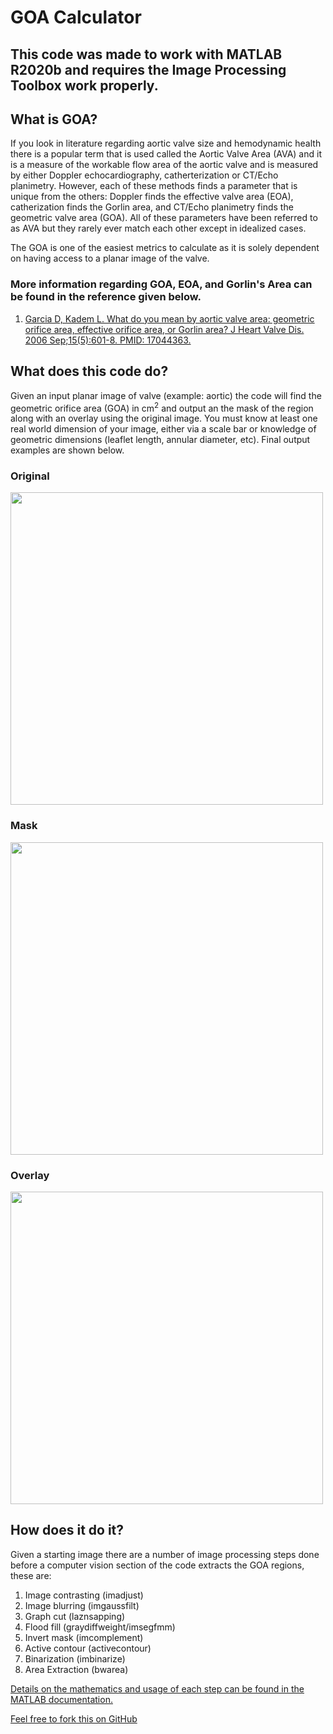 # GOA Calculator

## This code was made to work with MATLAB R2020b and requires the Image Processing Toolbox work properly.

## What is GOA?

If you look in literature regarding aortic valve size and hemodynamic health there is a popular term that is used called the Aortic Valve Area (AVA) and it is a measure of the workable flow area of the aortic valve and is measured by either Doppler echocardiography, catherterization or CT/Echo planimetry. However, each of these methods finds a parameter that is unique from the others: Doppler finds the effective valve area (EOA), catherization finds the Gorlin area, and CT/Echo planimetry finds the geometric valve area (GOA). All of these parameters have been referred to as AVA but they rarely ever match each other except in idealized cases.

The GOA is one of the easiest metrics to calculate as it is solely dependent on having access to a planar image of the valve.

### More information regarding GOA, EOA, and Gorlin's Area can be found in the reference given below.

1. [Garcia D, Kadem L. What do you mean by aortic valve area: geometric orifice area, effective orifice area, or Gorlin area? J Heart Valve Dis. 2006 Sep;15(5):601-8. PMID: 17044363.](https://pubmed.ncbi.nlm.nih.gov/17044363/)

## What does this code do?

Given an input planar image of valve (example: aortic) the code will find the geometric orifice area (GOA) in cm<sup>2</sup> and output an the mask of the region along with an overlay using the original image. You must know at least one real world dimension of your image, either via a scale bar or knowledge of geometric dimensions (leaflet length, annular diameter, etc). Final output examples are shown below.

### Original
<a href="url"><img src="https://github.com/DThornz/GOA_Calculator/blob/main/Exported%20Image%20Results/Original.png" align="center" height="500" width="500" ></a>


### Mask
<a href="url"><img src="https://github.com/DThornz/GOA_Calculator/blob/main/Exported%20Image%20Results/Masked_Img.png" align="center" height="500" width="500" ></a>


### Overlay
<a href="url"><img src="https://github.com/DThornz/GOA_Calculator/blob/main/Exported%20Image%20Results/Overlay.png" align="center" height="500" width="500" ></a>

## How does it do it?

Given a starting image there are a number of image processing steps done before a computer vision section of the code extracts the GOA regions, these are:

1. Image contrasting (imadjust)
2. Image blurring (imgaussfilt)
3. Graph cut (laznsapping)
4. Flood fill (graydiffweight/imsegfmm)
5. Invert mask (imcomplement)
6. Active contour (activecontour)
7. Binarization (imbinarize)
8. Area Extraction (bwarea)

[Details on the mathematics and usage of each step can be found in the MATLAB documentation.](https://www.mathworks.com/help/images/)

[Feel free to fork this on GitHub](https://github.com/DThornz/GOA_Calculator/fork)








